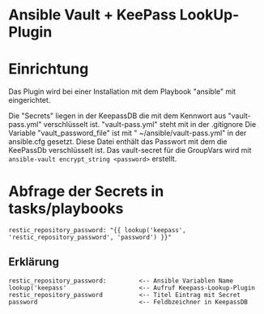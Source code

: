 # Ansible Vault + KeePass LookUp-Plugin

# Einrichtung
Das Plugin wird bei einer Installation mit dem Playbook "ansible" mit eingerichtet.

Die "Secrets" liegen in der KeepassDB die mit dem Kennwort aus "vault-pass.yml" verschlüsselt ist.
"vault-pass.yml" steht mit in der .gitignore
Die Variable "vault_password_file" ist mit " ~/ansible/vault-pass.yml" in der ansible.cfg gesetzt.
Diese Datei enthält das Passwort mit dem die KeePassDb verschlüsselt ist.
Das vault-secret für die GroupVars wird mit `ansible-vault encrypt_string <password>` erstellt.


# Abfrage der Secrets in tasks/playbooks
`restic_repository_password: "{{ lookup('keepass', 'restic_repository_password', 'password') }}"`

## Erklärung
```
restic_repository_password:         <-- Ansible Variablen Name
lookup('keepass'                    <-- Aufruf Keepass-Lookup-Plugin
restic_repository_password          <-- Titel Eintrag mit Secret
password                            <-- Feldbzeichner in KeepassDB
```
